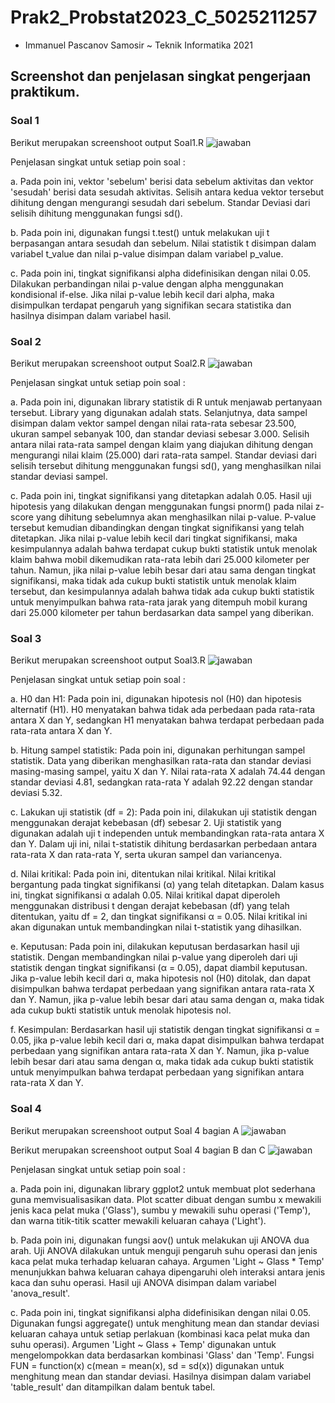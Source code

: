 # Prak2_Probstat2023_C_5025211257
- Immanuel Pascanov Samosir ~ Teknik Informatika 2021

## Screenshot dan penjelasan singkat pengerjaan praktikum. 

### Soal 1

Berikut merupakan screenshoot output Soal1.R 
![jawaban](img/soal1.png)

Penjelasan singkat untuk setiap poin soal :

a. Pada poin ini, vektor 'sebelum' berisi data sebelum aktivitas dan vektor 'sesudah' berisi data sesudah aktivitas. Selisih antara kedua vektor tersebut       dihitung dengan mengurangi sesudah dari sebelum. Standar Deviasi dari selisih dihitung menggunakan fungsi sd().

b. Pada poin ini, digunakan fungsi t.test() untuk melakukan uji t berpasangan antara sesudah dan sebelum. Nilai statistik t disimpan dalam variabel t_value dan nilai p-value disimpan dalam variabel p_value.

c. Pada poin ini, tingkat signifikansi alpha didefinisikan dengan nilai 0.05. Dilakukan perbandingan nilai p-value dengan alpha menggunakan kondisional if-else. Jika nilai p-value lebih kecil dari alpha, maka disimpulkan terdapat pengaruh yang signifikan secara statistika dan hasilnya disimpan dalam variabel hasil. 

### Soal 2

Berikut merupakan screenshoot output Soal2.R 
![jawaban](img/Soal2-1.png)

Penjelasan singkat untuk setiap poin soal :

a. Pada poin ini, digunakan library statistik di R untuk menjawab pertanyaan tersebut. Library yang digunakan adalah stats. Selanjutnya, data sampel disimpan dalam vektor sampel dengan nilai rata-rata sebesar 23.500, ukuran sampel sebanyak 100, dan standar deviasi sebesar 3.000. Selisih antara nilai rata-rata sampel dengan klaim yang diajukan dihitung dengan mengurangi nilai klaim (25.000) dari rata-rata sampel. Standar deviasi dari selisih tersebut dihitung menggunakan fungsi sd(), yang menghasilkan nilai standar deviasi sampel.

c. Pada poin ini, tingkat signifikansi yang ditetapkan adalah 0.05. Hasil uji hipotesis yang dilakukan dengan menggunakan fungsi pnorm() pada nilai z-score yang dihitung sebelumnya akan menghasilkan nilai p-value. P-value tersebut kemudian dibandingkan dengan tingkat signifikansi yang telah ditetapkan. Jika nilai p-value lebih kecil dari tingkat signifikansi, maka kesimpulannya adalah bahwa terdapat cukup bukti statistik untuk menolak klaim bahwa mobil dikemudikan rata-rata lebih dari 25.000 kilometer per tahun. Namun, jika nilai p-value lebih besar dari atau sama dengan tingkat signifikansi, maka tidak ada cukup bukti statistik untuk menolak klaim tersebut, dan kesimpulannya adalah bahwa tidak ada cukup bukti statistik untuk menyimpulkan bahwa rata-rata jarak yang ditempuh mobil kurang dari 25.000 kilometer per tahun berdasarkan data sampel yang diberikan.


### Soal 3

Berikut merupakan screenshoot output Soal3.R 
![jawaban](img/Soal3-1.png)

Penjelasan singkat untuk setiap poin soal :

a. H0 dan H1:
Pada poin ini, digunakan hipotesis nol (H0) dan hipotesis alternatif (H1). H0 menyatakan bahwa tidak ada perbedaan pada rata-rata antara X dan Y, sedangkan H1 menyatakan bahwa terdapat perbedaan pada rata-rata antara X dan Y.

b. Hitung sampel statistik:
Pada poin ini, digunakan perhitungan sampel statistik. Data yang diberikan menghasilkan rata-rata dan standar deviasi masing-masing sampel, yaitu X dan Y. Nilai rata-rata X adalah 74.44 dengan standar deviasi 4.81, sedangkan rata-rata Y adalah 92.22 dengan standar deviasi 5.32.

c. Lakukan uji statistik (df = 2):
Pada poin ini, dilakukan uji statistik dengan menggunakan derajat kebebasan (df) sebesar 2. Uji statistik yang digunakan adalah uji t independen untuk membandingkan rata-rata antara X dan Y. Dalam uji ini, nilai t-statistik dihitung berdasarkan perbedaan antara rata-rata X dan rata-rata Y, serta ukuran sampel dan variancenya.

d. Nilai kritikal:
Pada poin ini, ditentukan nilai kritikal. Nilai kritikal bergantung pada tingkat signifikansi (α) yang telah ditetapkan. Dalam kasus ini, tingkat signifikansi α adalah 0.05. Nilai kritikal dapat diperoleh menggunakan distribusi t dengan derajat kebebasan (df) yang telah ditentukan, yaitu df = 2, dan tingkat signifikansi α = 0.05. Nilai kritikal ini akan digunakan untuk membandingkan nilai t-statistik yang dihasilkan.

e. Keputusan:
Pada poin ini, dilakukan keputusan berdasarkan hasil uji statistik. Dengan membandingkan nilai p-value yang diperoleh dari uji statistik dengan tingkat signifikansi (α = 0.05), dapat diambil keputusan. Jika p-value lebih kecil dari α, maka hipotesis nol (H0) ditolak, dan dapat disimpulkan bahwa terdapat perbedaan yang signifikan antara rata-rata X dan Y. Namun, jika p-value lebih besar dari atau sama dengan α, maka tidak ada cukup bukti statistik untuk menolak hipotesis nol.

f. Kesimpulan:
Berdasarkan hasil uji statistik dengan tingkat signifikansi α = 0.05, jika p-value lebih kecil dari α, maka dapat disimpulkan bahwa terdapat perbedaan yang signifikan antara rata-rata X dan Y. Namun, jika p-value lebih besar dari atau sama dengan α, maka tidak ada cukup bukti statistik untuk menyimpulkan bahwa terdapat perbedaan yang signifikan antara rata-rata X dan Y.


### Soal 4

Berikut merupakan screenshoot output Soal 4 bagian A
![jawaban](img/soal4-1.png)

Berikut merupakan screenshoot output Soal 4 bagian B dan C
![jawaban](img/Soal4-2.png)

Penjelasan singkat untuk setiap poin soal :

a. Pada poin ini, digunakan library ggplot2 untuk membuat plot sederhana guna memvisualisasikan data. Plot scatter dibuat dengan sumbu x mewakili jenis kaca pelat muka ('Glass'), sumbu y mewakili suhu operasi ('Temp'), dan warna titik-titik scatter mewakili keluaran cahaya ('Light').

b. Pada poin ini, digunakan fungsi aov() untuk melakukan uji ANOVA dua arah. Uji ANOVA dilakukan untuk menguji pengaruh suhu operasi dan jenis kaca pelat muka terhadap keluaran cahaya. Argumen 'Light ~ Glass * Temp' menunjukkan bahwa keluaran cahaya dipengaruhi oleh interaksi antara jenis kaca dan suhu operasi. Hasil uji ANOVA disimpan dalam variabel 'anova_result'.

c. Pada poin ini, tingkat signifikansi alpha didefinisikan dengan nilai 0.05. Digunakan fungsi aggregate() untuk menghitung mean dan standar deviasi keluaran cahaya untuk setiap perlakuan (kombinasi kaca pelat muka dan suhu operasi). Argumen 'Light ~ Glass + Temp' digunakan untuk mengelompokkan data berdasarkan kombinasi 'Glass' dan 'Temp'. Fungsi FUN = function(x) c(mean = mean(x), sd = sd(x)) digunakan untuk menghitung mean dan standar deviasi. Hasilnya disimpan dalam variabel 'table_result' dan ditampilkan dalam bentuk tabel.



